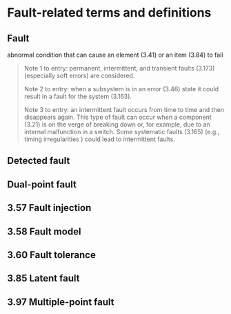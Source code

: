 # Fault-related terms and definitions

## Fault

abnormal condition that can cause an element \(3.41\) or an item \(3.84\) to fail

> Note 1 to entry: permanent, intermittent, and transient faults \(3.173\) \(especially soft errors\) are considered.
>
> Note 2 to entry: when a subsystem is in an error \(3.46\) state it could result in a fault for the system \(3.163\).
>
> Note 3 to entry: an intermittent fault occurs from time to time and then disappears again. This type of fault can occur when a component \(3.21\) is on the verge of breaking down or, for example, due to an internal malfunction in a switch. Some systematic faults \(3.165\) \(e.g., timing irregularities \) could lead to intermittent faults.



## Detected fault

## Dual-point fault

## 3.57 Fault injection

## 3.58 Fault model

## 3.60 Fault tolerance

## 3.85 Latent fault

## 3.97 Multiple-point fault





